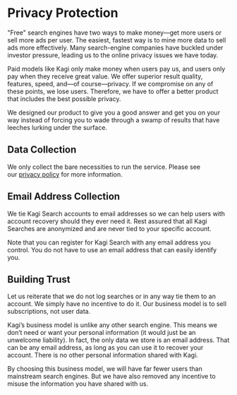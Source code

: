 # Privacy Protection

"Free" search engines have two ways to make money—get more users or sell more ads per user. The easiest, fastest way is to mine more data to sell ads more effectively. Many search-engine companies have buckled under investor pressure, leading us to the online privacy issues we have today.

Paid models like Kagi only make money when users pay us, and users only pay when they receive great value. We offer superior result quality, features, speed, and—of course—privacy. If we compromise on any of these points, we lose users. Therefore, we have to offer a better product that includes the best possible privacy.

We designed our product to give you a good answer and get you on your way instead of forcing you to wade through a swamp of results that have leeches lurking under the surface. 

<a name="data_collection"></a>
## Data Collection

We only collect the bare necessities to run the service. Please see our [privacy policy](https://kagi.com/privacy) for more information.

<a name="email"></a>
## Email Address Collection

We tie Kagi Search accounts to email addresses so we can help users with account recovery should they ever need it. Rest assured that all Kagi Searches are anonymized and are never tied to your specific account.

Note that you can register for Kagi Search with any email address you control. You do not have to use an email address that can easily identify you.

<a name="trust"></a>
## Building Trust

Let us reiterate that we do not log searches or in any way tie them to an account. We simply have no incentive to do it. Our business model is to sell subscriptions, not user data. 

Kagi’s business model is unlike any other search engine. This means we don’t need or want your personal information (it would just be an unwelcome liability). In fact, the only data we store is an email address. That can be any email address, as long as you can use it to recover your account. There is no other personal information shared with Kagi.

By choosing this business model, we will have far fewer users than mainstream search engines. But we have also removed any incentive to misuse the information you have shared with us.
